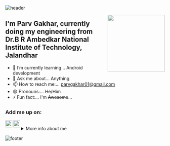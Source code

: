 ![header](https://capsule-render.vercel.app/api?type=wave&color=timeGradient&height=300&section=header&text=Hi%20There!👋&fontSize=80&animation=fadeIn&fontAlignY=35&fontAlign=53)

<img align="right" src=https://media.giphy.com/media/UQJlZ2OcaCA2RLfGiZ/giphy.gif width=180/>

## I'm Parv Gakhar, currently doing my engineering from<br/>Dr.B R Ambedkar National Institute of Technology, Jalandhar 

<!-- 🔭 I’m currently working on ...--> 
<!--- 👯 I’m looking to collaborate on ...-->
<!--- 🤔 I’m looking for help with ...-->
- 🌱 I’m currently learning... Android development
- 💬 Ask me about... Anything
- 📫 How to reach me:... parvgakhar01@gmail.com
- 😄 Pronouns:... He/Him
- ⚡ Fun fact:... I'm ~~Awesome~~...

### Add me up on:

[<img align="left" alt="ParvGakher | LinkedIn" width="22px" src="https://cdn.jsdelivr.net/npm/simple-icons@v3/icons/linkedin.svg" />][linkedin]
[<img align="left" alt="ParvGakhar | Instagram" width="22px" src="https://cdn.jsdelivr.net/npm/simple-icons@v3/icons/instagram.svg" />][instagram]

<br/>

[instagram]:https://www.instagram.com/parv.gakhar/
[linkedin]: https://www.linkedin.com/in/parv-gakhar/

<details>
  <summary>More info about me</summary>
 
![visitors](https://visitor-badge.glitch.me/badge?page_id=sw-257.sw-257)

<br/><br/>
[![Parv's github stats](https://github-readme-stats.vercel.app/api?username=sw-257&show_icons=true&theme=vue)](https://github.com/sw-257/github-readme-stats)
<!--![Top Langs](https://github-readme-stats.vercel.app/api/top-langs/?username=sw-257)](https://github.com/sw-257/github-readme-stats)-->
</details>

![footer](https://capsule-render.vercel.app/api?type=wave&color=timeGradient&height=200&section=footer)
